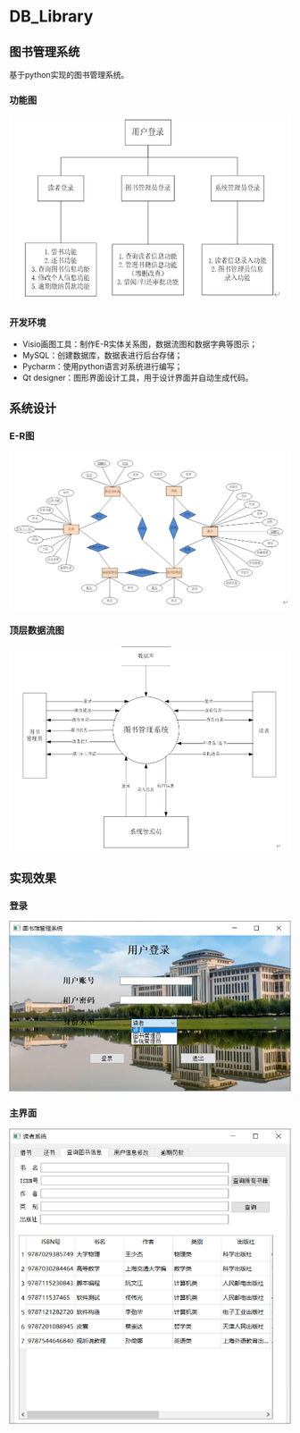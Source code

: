 # DB_Library
## 图书管理系统
基于python实现的图书管理系统。
### 功能图
![](./1.png)
### 开发环境
* Visio画图工具：制作E-R实体关系图，数据流图和数据字典等图示；
* MySQL：创建数据库，数据表进行后台存储；
* Pycharm：使用python语言对系统进行编写；
* Qt designer：图形界面设计工具，用于设计界面并自动生成代码。
## 系统设计
### E-R图
![](./2.png)
### 顶层数据流图
![](./3.png)
## 实现效果
### 登录
![](./4.png)
### 主界面
![](./5.png)
